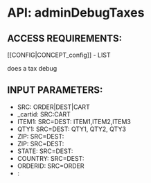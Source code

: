 # API: adminDebugTaxes


## ACCESS REQUIREMENTS: ##
[[CONFIG|CONCEPT_config]] - LIST


does a tax debug

## INPUT PARAMETERS: ##
  * SRC: ORDER|DEST|CART
  * _cartid: SRC:CART
  * ITEM1: SRC=DEST: ITEM1,ITEM2,ITEM3
  * QTY1: SRC=DEST: QTY1, QTY2, QTY3
  * ZIP: SRC=DEST:
  * ZIP: SRC=DEST:
  * STATE: SRC=DEST:
  * COUNTRY: SRC=DEST:
  * ORDERID: SRC=ORDER
  * : 
